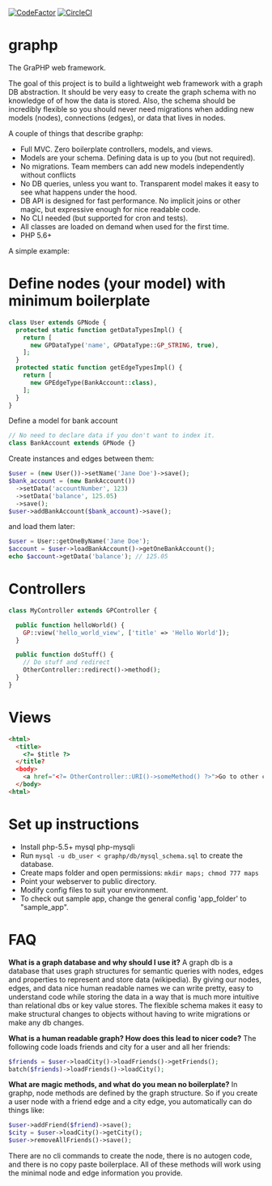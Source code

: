 [![CodeFactor](https://www.codefactor.io/repository/github/mikeland86/graphp/badge)](https://www.codefactor.io/repository/github/mikeland86/graphp) [![CircleCI](https://circleci.com/gh/mikeland86/graphp.svg?style=svg)](https://circleci.com/gh/mikeland86/graphp)

graphp
======

The GraPHP web framework.

The goal of this project is to build a lightweight web framework with a graph DB abstraction. It should be very easy to create the graph schema with no knowledge of of how the data is stored. Also, the schema should be incredibly flexible so you should never need migrations when adding new models (nodes), connections (edges), or data that lives in nodes.

A couple of things that describe graphp:

* Full MVC. Zero boilerplate controllers, models, and views.
* Models are your schema. Defining data is up to you (but not required).
* No migrations. Team members can add new models independently without conflicts
* No DB queries, unless you want to. Transparent model makes it easy to see what happens under the hood.
* DB API is designed for fast performance. No implicit joins or other magic, but expressive enough for nice readable code.
* No CLI needed (but supported for cron and tests).
* All classes are loaded on demand when used for the first time.
* PHP 5.6+

A simple example:

Define nodes (your model) with minimum boilerplate
=

```php
class User extends GPNode {
  protected static function getDataTypesImpl() {
    return [
      new GPDataType('name', GPDataType::GP_STRING, true),
    ];
  }
  protected static function getEdgeTypesImpl() {
    return [
      new GPEdgeType(BankAccount::class),
    ];
  }
}
```

Define a model for bank account

```php
// No need to declare data if you don't want to index it.
class BankAccount extends GPNode {}
```

Create instances and edges between them:

```php
$user = (new User())->setName('Jane Doe')->save();
$bank_account = (new BankAccount())
  ->setData('accountNumber', 123)
  ->setData('balance', 125.05)
  ->save();
$user->addBankAccount($bank_account)->save();
```

and load them later:

```php
$user = User::getOneByName('Jane Doe');
$account = $user->loadBankAccount()->getOneBankAccount();
echo $account->getData('balance'); // 125.05
```

Controllers
=
```php
class MyController extends GPController {

  public function helloWorld() {
    GP::view('hello_world_view', ['title' => 'Hello World']);
  }

  public function doStuff() {
    // Do stuff and redirect
    OtherController::redirect()->method();
  }
}
```

Views
=
```html
<html>
  <title>
    <?= $title ?>
  </title?
  <body>
    <a href="<?= OtherController::URI()->someMethod() ?>">Go to other controller</a>
  </body>
<html>
```

Set up instructions
======
* Install php-5.5+ mysql php-mysqli
* Run `mysql -u db_user < graphp/db/mysql_schema.sql` to create the database.
* Create maps folder and open permissions: `mkdir maps; chmod 777 maps`
* Point your webserver to public directory.
* Modify config files to suit your environment.
* To check out sample app, change the general config 'app_folder' to "sample_app".


FAQ
======

**What is a graph database and why should I use it?**
A graph db is a database that uses graph structures for semantic queries with nodes, edges and properties to represent and store data (wikipedia). By giving our nodes, edges, and data nice human readable names we can write pretty, easy to understand code while storing the data in a way that is much more intuitive than relational dbs or key value stores. The flexible schema makes it easy to make structural changes to objects without having to write migrations or make any db changes.


**What is a human readable graph? How does this lead to nicer code?**
The following code loads friends and city for a user and all her friends:
```php
$friends = $user->loadCity()->loadFriends()->getFriends();
batch($friends)->loadFriends()->loadCity();
```


**What are magic methods, and what do you mean no boilerplate?**
In graphp, node methods are defined by the graph structure. So if you create a user node with a friend edge and a city edge, you automatically can do things like:
```php
$user->addFriend($friend)->save();
$city = $user->loadCity()->getCity();
$user->removeAllFriends()->save();
```
There are no cli commands to create the node, there is no autogen code, and there is no copy paste boilerplace. All of these methods will work using the minimal node and edge information you provide.
